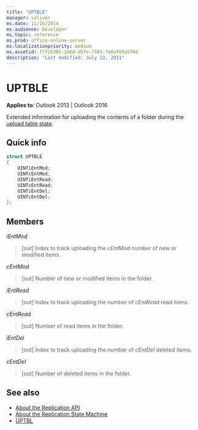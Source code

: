```yaml
---
title: "UPTBLE"
manager: soliver
ms.date: 11/16/2014
ms.audience: Developer
ms.topic: reference
ms.prod: office-online-server
ms.localizationpriority: medium
ms.assetid: f7fcb385-186d-d5fe-7104-fe0af09d5768
description: "Last modified: July 23, 2011"
---
```


# UPTBLE

**Applies to**: Outlook 2013 | Outlook 2016 
  
Extended information for uploading the contents of a folder during the [upload table state](upload-table-state.md).
  
## Quick info

```cpp
struct UPTBLE 
{ 
    UINTiEntMod; 
    UINTcEntMod; 
    UINTiEntRead; 
    UINTcEntRead; 
    UINTiEntDel; 
    UINTcEntDel; 
};
```

## Members

 _iEntMod_
  
>  [out] Index to track uploading the  _cEntMod_ number of new or modified items. 
    
 _cEntMod_
  
>  [out] Number of new or modified items in the folder. 
    
 _iEntRead_
  
>  [out] Index to track uploading the number of  _cEntRead_ read items. 
    
 _cEntRead_
  
>  [out] Number of read items in the folder. 
    
 _iEntDel_
  
>  [out] Index to track uploading the number of  _cEntDel_ deleted items. 
    
 _cEntDel_
  
>  [out] Number of deleted items in the folder. 
    
## See also

- [About the Replication API](about-the-replication-api.md) 
- [About the Replication State Machine](about-the-replication-state-machine.md)
- [UPTBL](uptbl.md)

